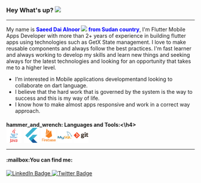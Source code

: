 <h3>
  Hey What's up?
  <img src="https://media.giphy.com/media/hvRJCLFzcasrR4ia7z/giphy.gif" width="30px"/>
</h3>
<hr>
<p>
  My name is <span style="color:blue;font-weight:bolder">Saeed Dai Alnoor <img src="https://media.giphy.com/media/WUlplcMpOCEmTGBtBW/giphy.gif" width="30">  from Sudan country</span>, I'm Flutter Mobile Apps Developer with more than 2+ years of experience     in building flutter apps using technologies such as GetX State management. I love to make reusable components and always follow the best practices. I'm     fast learner and always working to develop my skills and learn new things and seeking always for the latest technologies and looking for an opportunity     that takes me to a higher level.
</p>
 <ul>
  <li> I’m interested in Mobile applications developmentand looking to collaborate on dart language.</li>
  <li>I believe that the hard work that is governed by the system is the way to success and this is my way of life.</li>
  <li>I know how to make almost apps responsive and work in a correct way approach.</li>
</ul> 
<h4>hammer_and_wrench: Languages and Tools:<\h4>
<div>
  <img src="https://github.com/devicons/devicon/blob/master/icons/java/java-original-wordmark.svg" title="Java" alt="Java" width="40" height="40"/>&nbsp;
  <img src="https://github.com/devicons/devicon/blob/master/icons/flutter/flutter-original.svg" title="Flutter" alt="Flutter" width="40" height="40"/> &nbsp;<img src="https://github.com/devicons/devicon/blob/master/icons/firebase/firebase-plain-wordmark.svg" title="Firebase" alt="Firebase" width="40"       height="40"/>&nbsp;<img src="https://github.com/devicons/devicon/blob/master/icons/mysql/mysql-original-wordmark.svg" title="MySQL"  alt="MySQL"          width="40" height="40"/>&nbsp;<img src="https://github.com/devicons/devicon/blob/master/icons/git/git-original-wordmark.svg" title="Git" **alt="Git"  width="40" height="40"/>
</div>
<hr>
<h4>:mailbox:You can find me:</h4>
  <a href="https://www.linkedin.com/in/saeed-dai-alnoor-aa5661229/">
    <img src="https://img.shields.io/badge/LinkedIn-blue?style=for-the-badge&logo=linkedin&logoColor=white" alt="LinkedIn Badge"/>
  </a>
  <a href="https://twitter.com/Saeed29491387">
    <img src="https://img.shields.io/badge/Twitter-blue?style=for-the-badge&logo=twitter&logoColor=white" alt="Twitter Badge"/>
  </a>
</div>

